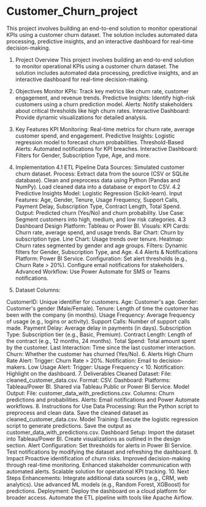 # Customer_Churn_project
This project involves building an end-to-end solution to monitor operational KPIs using a customer churn dataset. The solution includes automated data processing, predictive insights, and an interactive dashboard for real-time decision-making.
1. Project Overview
This project involves building an end-to-end solution to monitor operational KPIs using a customer churn dataset. The solution includes automated data processing, predictive insights, and an interactive dashboard for real-time decision-making.

2. Objectives
Monitor KPIs: Track key metrics like churn rate, customer engagement, and revenue trends.
Predictive Insights: Identify high-risk customers using a churn prediction model.
Alerts: Notify stakeholders about critical thresholds like high churn rates.
Interactive Dashboard: Provide dynamic visualizations for detailed analysis.
3. Key Features
KPI Monitoring: Real-time metrics for churn rate, average customer spend, and engagement.
Predictive Insights: Logistic regression model to forecast churn probabilities.
Threshold-Based Alerts: Automated notifications for KPI breaches.
Interactive Dashboard: Filters for Gender, Subscription Type, Age, and more.
4. Implementation
4.1 ETL Pipeline
Data Sources: Simulated customer churn dataset.
Process:
Extract data from the source (CSV or SQLite database).
Clean and preprocess data using Python (Pandas and NumPy).
Load cleaned data into a database or export to CSV.
4.2 Predictive Insights
Model: Logistic Regression (Scikit-learn).
Input Features:
Age, Gender, Tenure, Usage Frequency, Support Calls, Payment Delay, Subscription Type, Contract Length, Total Spend.
Output: Predicted churn (Yes/No) and churn probability.
Use Case: Segment customers into high, medium, and low risk categories.
4.3 Dashboard Design
Platform: Tableau or Power BI.
Visuals:
KPI Cards: Churn rate, average spend, and usage trends.
Bar Chart: Churn by subscription type.
Line Chart: Usage trends over tenure.
Heatmap: Churn rates segmented by gender and age groups.
Filters:
Dynamic filters for Gender, Subscription Type, and Age.
4.4 Alerts & Notifications
Platform: Power BI Service.
Configuration:
Set alert thresholds (e.g., Churn Rate > 20%).
Configure email notifications for stakeholders.
Advanced Workflow: Use Power Automate for SMS or Teams notifications.
5. Dataset
Columns:

CustomerID: Unique identifier for customers.
Age: Customer's age.
Gender: Customer's gender (Male/Female).
Tenure: Length of time the customer has been with the company (in months).
Usage Frequency: Average frequency of usage (e.g., logins or activity).
Support Calls: Number of support calls made.
Payment Delay: Average delay in payments (in days).
Subscription Type: Subscription tier (e.g., Basic, Premium).
Contract Length: Length of the contract (e.g., 12 months, 24 months).
Total Spend: Total amount spent by the customer.
Last Interaction: Time since the last customer interaction.
Churn: Whether the customer has churned (Yes/No).
6. Alerts
High Churn Rate Alert:
Trigger: Churn Rate > 20%.
Notification: Email to decision-makers.
Low Usage Alert:
Trigger: Usage Frequency < 10.
Notification: Highlight on the dashboard.
7. Deliverables
Cleaned Dataset:
File: cleaned_customer_data.csv.
Format: CSV.
Dashboard:
Platforms: Tableau/Power BI.
Shared via Tableau Public or Power BI Service.
Model Output:
File: customer_data_with_predictions.csv.
Columns: Churn predictions and probabilities.
Alerts:
Email notifications and Power Automate workflows.
8. Instructions for Use
Data Processing:
Run the Python script to preprocess and clean data.
Save the cleaned dataset as cleaned_customer_data.csv.
Model Training:
Execute the logistic regression script to generate predictions.
Save the output as customer_data_with_predictions.csv.
Dashboard Setup:
Import the dataset into Tableau/Power BI.
Create visualizations as outlined in the design section.
Alert Configuration:
Set thresholds for alerts in Power BI Service.
Test notifications by modifying the dataset and refreshing the dashboard.
9. Impact
Proactive identification of churn risks.
Improved decision-making through real-time monitoring.
Enhanced stakeholder communication with automated alerts.
Scalable solution for operational KPI tracking.
10. Next Steps
Enhancements:
Integrate additional data sources (e.g., CRM, web analytics).
Use advanced ML models (e.g., Random Forest, XGBoost) for predictions.
Deployment:
Deploy the dashboard on a cloud platform for broader access.
Automate the ETL pipeline with tools like Apache Airflow.

